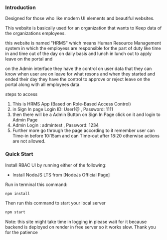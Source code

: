  ### Introduction

Designed for those who like modern UI elements and beautiful websites. 

This website is basically used for an organization that wants to Keep data of the organizations employees.

this website is named "HRMS" which means Human Resource Management system in which the employess are responsible for the part of duty like time in and time out of the day on daily basis and lunch in lunch out  to apply leave on the portal and 

on the Admin interface they have the control on user data that they can know when user are on leave for what resons and when they started and ended their day they have the control to approve or reject leave on the portal along with all employees data.


steps to access 

1. This is  HRMS App (Based on Role-Based Access Control)
2. in Sign In page Login ID: User1@    ,    Password: 1111
3. then there will be a Admin Button on Sign In Page click on it and login to Admin Page
4. Admin Login : admintest    ,   Password: 1234
5. Further more go through the page according to it remember user can Time-in before 10:15am and can Time-out after 18:20 otherwise actions are not allowed.


### Quick Start

Install RBAC UI by running either of the following:

- Install NodeJS LTS from [NodeJs Official Page]


Run in terminal this command:

```bash
npm install
```

Then run this command to start your local server

```bash
npm start
```

Note:
this site might take time in logging in please wait for it because backend is deployed on render in free server so it works slow.
Thank you for the patience 
